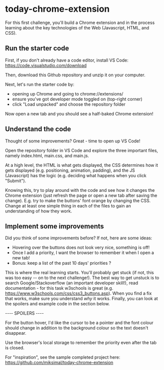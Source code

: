# today-chrome-extension
For this first challenge, you'll build a Chrome extension and in the process learning about the key technologies of the Web (Javascript, HTML, and CSS).

## Run the starter code
First, if you don't already have a code editor, install VS Code: https://code.visualstudio.com/download

Then, download this Github repository and unzip it on your computer.

Next, let's run the starter code by:
+ opening up Chrome and going to chrome://extensions/
+ ensure you've got developer mode toggled on (top-right corner)
+ click "Load unpacked" and choose the repository folder

Now open a new tab and you should see a half-baked Chrome extension!

## Understand the code
Thought of some improvements? Great - time to open up VS Code!

Open the repository folder in VS Code and explore the three important files, namely index.html, main.css, and main.js.

At a high level, the HTML is what gets displayed, the CSS determines how it gets displayed (e.g. positioning, animation, padding), and the JS (Javascript) has the logic (e.g. deciding what happens when you click "Submit").

Knowing this, try to play around with the code and see how it changes the Chrome extension (just refresh the page or open a new tab after saving the change). E.g. try to make the buttons' font orange by changing the CSS. Change at least one simple thing in each of the files to gain an understanding of how they work.

## Implement some improvements
Did you think of some improvements before? If not, here are some ideas:
+ Hovering over the buttons does not look very nice, something is off!
+ Once I add a priority, I want the browser to remember it when I open a new tab!
+ Bonus: keep a list of the past 10 days' priorities ?

This is where the real learning starts. You'll probably get stuck (if not, this was too easy -- on to the next challenge!). The best way to get unstuck is to search Google/Stackoverflow (an important developer skill!), read documentation - for this task w3schools is great (e.g. https://www.w3schools.com/css/css3_buttons.asp). When you find a fix that works, make sure you understand *why* it works. Finally, you can look at the spoilers and example code in the section below.










---- SPOILERS ----

For the button hover, I'd like the cursor to be a pointer and the font colour should change in addition to the background colour so the text doesn't disappear.

Use the browser's local storage to remember the priority even after the tab is closed.

For "inspiration", see the sample completed project here: https://github.com/miksimal/today-chrome-extension
